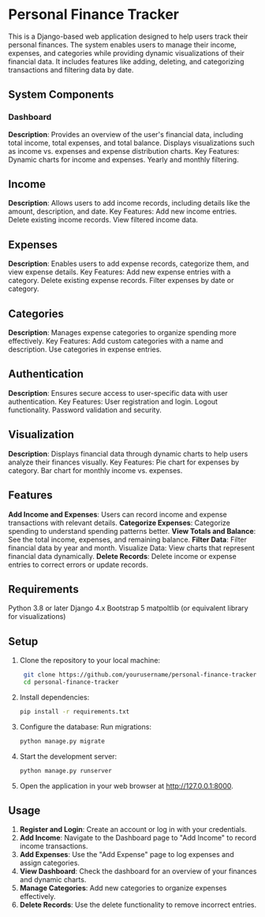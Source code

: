 # Personal Finance Tracker

This is a Django-based web application designed to help users track their personal finances. The system enables users to manage their income, expenses, and categories while providing dynamic visualizations of their financial data. It includes features like adding, deleting, and categorizing transactions and filtering data by date.

## System Components

### Dashboard

**Description**: Provides an overview of the user's financial data, including total income, total expenses, and total balance. Displays visualizations such as income vs. expenses and expense distribution charts.
Key Features:
    Dynamic charts for income and expenses.
    Yearly and monthly filtering.

## Income

**Description**: Allows users to add income records, including details like the amount, description, and date.
Key Features:
    Add new income entries.
    Delete existing income records.
    View filtered income data.

## Expenses

**Description**: Enables users to add expense records, categorize them, and view expense details.
Key Features:
    Add new expense entries with a category.
    Delete existing expense records.
    Filter expenses by date or category.

## Categories

**Description**: Manages expense categories to organize spending more effectively.
Key Features:
    Add custom categories with a name and description.
    Use categories in expense entries.

## Authentication

**Description**: Ensures secure access to user-specific data with user authentication.
Key Features:
    User registration and login.
    Logout functionality.
    Password validation and security.

## Visualization

**Description**: Displays financial data through dynamic charts to help users analyze their finances visually.
Key Features:
    Pie chart for expenses by category.
    Bar chart for monthly income vs. expenses.

## Features

**Add Income and Expenses**: Users can record income and expense transactions with relevant details.
**Categorize Expenses**: Categorize spending to understand spending patterns better.
**View Totals and Balance**: See the total income, expenses, and remaining balance.
**Filter Data**: Filter financial data by year and month.
Visualize Data: View charts that represent financial data dynamically.
**Delete Records**: Delete income or expense entries to correct errors or update records.

## Requirements

Python 3.8 or later
Django 4.x
Bootstrap 5
matpoltlib (or equivalent library for visualizations)

## Setup

1. Clone the repository to your local machine:
   ```bash
    git clone https://github.com/yourusername/personal-finance-tracker.git
    cd personal-finance-tracker

2. Install dependencies:
   ```bash
   pip install -r requirements.txt

3. Configure the database:
    Run migrations:
    ```bash
    python manage.py migrate

4. Start the development server:
   ```bash
   python manage.py runserver

5. Open the application in your web browser at 
   http://127.0.0.1:8000.

## Usage

1. **Register and Login**: Create an account or log in with your credentials.
2. **Add Income**: Navigate to the Dashboard page  to "Add Income" to record income transactions.
3. **Add Expenses**: Use the "Add Expense" page to log expenses and assign categories.
4. **View Dashboard**: Check the dashboard for an overview of your finances and dynamic charts.
5. **Manage Categories**: Add new categories to organize expenses effectively.
6. **Delete Records**: Use the delete functionality to remove incorrect entries.